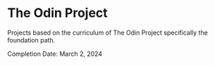 # The Odin Project

Projects based on the curriculum of The Odin Project specifically the foundation path.

Completion Date: March 2, 2024

